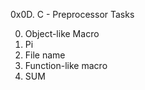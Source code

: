 0x0D. C - Preprocessor Tasks

0. Object-like Macro
1. Pi
2. File name
3. Function-like macro
4. SUM

